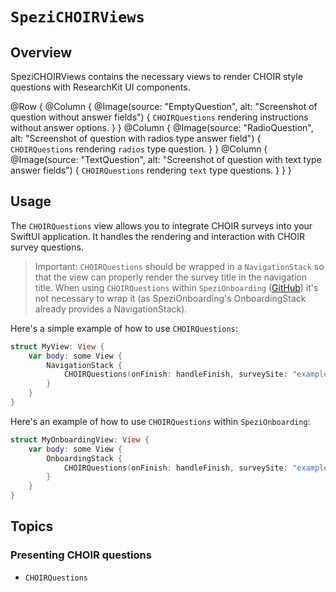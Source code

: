 # ``SpeziCHOIRViews``

<!--

This source file is part of the Stanford Spezi open source project

SPDX-FileCopyrightText: 2022 Stanford University and the project authors (see CONTRIBUTORS.md)

SPDX-License-Identifier: MIT
       
-->

## Overview

SpeziCHOIRViews contains the necessary views to render CHOIR style questions with ResearchKit UI components.

@Row {
    @Column {
        @Image(source: "EmptyQuestion", alt: "Screenshot of question without answer fields") {
            `CHOIRQuestions` rendering instructions without answer options.
        }
    }
    @Column {
        @Image(source: "RadioQuestion", alt: "Screenshot of question with radios type answer field") {
            `CHOIRQuestions` rendering `radios` type question.
        }
    }
    @Column {
        @Image(source: "TextQuestion", alt: "Screenshot of question with text type answer fields") {
            `CHOIRQuestions` rendering `text` type questions.
        }
    }
}


## Usage

The `CHOIRQuestions` view allows you to integrate CHOIR surveys into your SwiftUI application. It handles the rendering and interaction with CHOIR survey questions.

> Important: `CHOIRQuestions` should be wrapped in a `NavigationStack` so that the view can properly render the survey title in the navigation title. When using `CHOIRQuestions` within ``SpeziOnboarding`` ([GitHub](https://github.com/StanfordSpezi/SpeziOnboarding)) it's not necessary to wrap it (as SpeziOnboarding's OnboardingStack already provides a NavigationStack).

Here's a simple example of how to use `CHOIRQuestions`:
```swift
struct MyView: View {
    var body: some View {
        NavigationStack {
            CHOIRQuestions(onFinish: handleFinish, surveySite: "example-survey")
        }
    }
}
```

Here's an example of how to use `CHOIRQuestions` within ``SpeziOnboarding``:
```swift
struct MyOnboardingView: View {
    var body: some View {
        OnboardingStack {
            CHOIRQuestions(onFinish: handleFinish, surveySite: "example-survey")
        }
    }
}
```

## Topics

### Presenting CHOIR questions

- ``CHOIRQuestions``
